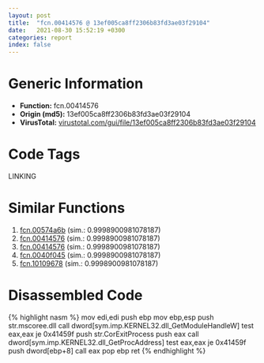 ```yaml
---
layout: post
title:  "fcn.00414576 @ 13ef005ca8ff2306b83fd3ae03f29104"
date:   2021-08-30 15:52:19 +0300
categories: report
index: false
---
```


# Generic Information
- **Function:** fcn.00414576
- **Origin (md5):** 13ef005ca8ff2306b83fd3ae03f29104
- **VirusTotal:** [virustotal.com/gui/file/13ef005ca8ff2306b83fd3ae03f29104][virustotal_ref]

# Code Tags
<span class="tag" id="LINKING">LINKING</span>


# Similar Functions

1. [fcn.00574a6b][similar_1_ref] (sim.: 0.9998900981078187)
2. [fcn.00414576][similar_2_ref] (sim.: 0.9998900981078187)
3. [fcn.00414576][similar_3_ref] (sim.: 0.9998900981078187)
4. [fcn.0040f045][similar_4_ref] (sim.: 0.9998900981078187)
5. [fcn.10109678][similar_5_ref] (sim.: 0.9998900981078187)


# Disassembled Code

{% highlight nasm %}
mov edi,edi
push ebp
mov ebp,esp
push str.mscoree.dll
call dword[sym.imp.KERNEL32.dll_GetModuleHandleW]
test eax,eax
je 0x41459f
push str.CorExitProcess
push eax
call dword[sym.imp.KERNEL32.dll_GetProcAddress]
test eax,eax
je 0x41459f
push dword[ebp+8]
call eax
pop ebp
ret
{% endhighlight %}


[similar_1_ref]: /report/fcn.00574a6b@c60344b51fa39a329b92557d24ff7670
[similar_2_ref]: /report/fcn.00414576@a314f14b11fc4f772a3e30c11b5cb1d4
[similar_3_ref]: /report/fcn.00414576@e83552e81a6f265fd7baa50402d3d47d
[similar_4_ref]: /report/fcn.0040f045@69b3c79878674ea715338a112bb5caa6
[similar_5_ref]: /report/fcn.10109678@89dc67d2f980e8488f97b1bf8cb24258
[virustotal_ref]: https://www.virustotal.com/gui/file/13ef005ca8ff2306b83fd3ae03f29104